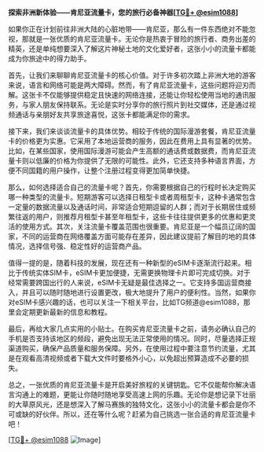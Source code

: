 **探索非洲新体验——肯尼亚流量卡，您的旅行必备神器[[TG💪+ @esim1088](https://t.me/s/esim1088)]**

如果你正在计划前往非洲大陆的心脏地带——肯尼亚，那么有一件东西绝对不能忽视，那就是一张优质的肯尼亚流量卡。无论你是热衷于冒险的旅行者、商务出差的精英，还是单纯想要深入了解这片神秘土地的文化爱好者，这张小小的流量卡都能成为你旅途中的得力助手。

首先，让我们来聊聊肯尼亚流量卡的核心价值。对于许多初次踏上非洲大地的游客来说，语言和网络可能是两大障碍。然而，有了肯尼亚流量卡，这些问题将迎刃而解。这张卡不仅能够提供稳定且快速的网络连接，还能让你轻松使用当地的通讯服务，与家人朋友保持联系。无论是实时分享你的旅行照片到社交媒体，还是通过视频通话与亲朋好友共享旅途喜悦，这张卡都能满足你的需求。

接下来，我们来谈谈流量卡的具体优势。相较于传统的国际漫游套餐，肯尼亚流量卡的价格更为实惠。它采用了本地运营商的服务，因此在费用上具有显著的优势。比如，在某些国家，使用国际漫游可能会产生高额的通话费或数据费，而肯尼亚流量卡则以低廉的价格为你提供了无限的可能性。此外，它还支持多种语言界面，方便不同国籍的用户操作，让整个注册过程变得更加简单快捷。

那么，如何选择适合自己的流量卡呢？首先，你需要根据自己的行程时长决定购买哪一种类型的流量卡。短期游客可以选择日租型卡或者周租型卡，这种卡通常包含一定量的数据流量以及通话时间，非常适合短期逗留的人群；而对于长期居住或频繁往返的用户，则推荐月租型卡甚至年租型卡，这些卡往往提供更多的优惠和更灵活的使用方式。其次，关注流量卡覆盖范围也很重要。肯尼亚是一个幅员辽阔的国家，不同的运营商在网络覆盖方面可能存在差异，因此建议提前了解目的地的具体情况，选择信号强、稳定性好的运营商产品。

值得一提的是，随着科技的发展，现在还有一种新型的eSIM卡逐渐流行起来。相比于传统实体SIM卡，eSIM卡更加便捷，无需更换物理卡片即可完成切换。对于经常需要跨国出行的人来说，eSIM卡无疑是最佳选择之一。它支持多国运营商接入，并且可以随时随地进行设置更改，极大地提升了用户的便利性。当然，如果你对eSIM卡感兴趣的话，也可以关注一下相关平台，比如TG频道@esim1088，那里会定期更新最新的信息和教程。

最后，再给大家几点实用的小贴士。在购买肯尼亚流量卡之前，请务必确认自己的手机是否支持该地区的频段，避免出现无法正常使用的情况。同时，尽量选择正规渠道购买，确保产品质量和服务保障。另外，在使用过程中要注意节约流量，尤其是在观看高清视频或者下载大文件时要格外小心，以免超出预算造成不必要的损失。

总之，一张优质的肯尼亚流量卡是开启美好旅程的关键钥匙。它不仅能帮你解决语言沟通上的难题，更能让你随时随地享受高速上网的乐趣。无论你是想记录下壮丽的大草原风光，还是想深入了解马赛族的独特文化，这张小小的流量卡都会是你不可或缺的好伙伴。所以，还在等什么呢？赶紧为自己挑选一张合适的肯尼亚流量卡吧！

[[TG💪+ @esim1088](https://t.me/s/esim1088) ![Image](https://i.postimg.cc/4NQfJmqS/Snipaste-2025-05-13-00-14-12.png)]